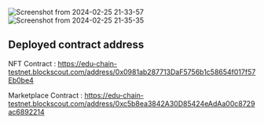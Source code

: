![Screenshot from 2024-02-25 21-33-57](https://github.com/Thackermahima/Lucky-panda/assets/81761152/78a3055f-a8bc-4fb5-a0d5-0b6bb3cb26bd)
![Screenshot from 2024-02-25 21-35-35](https://github.com/Thackermahima/Lucky-panda/assets/81761152/5dbccf36-2f53-4595-8d14-40e994d99402)




## Deployed contract address

NFT Contract  : https://edu-chain-testnet.blockscout.com/address/0x0981ab287713DaF5756b1c58654f017f57Eb0be4

Marketplace Contract :  https://edu-chain-testnet.blockscout.com/address/0xc5b8ea3842A30D85424eAdAa00c8729ac6892214






